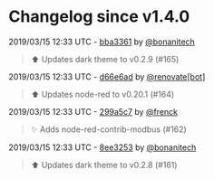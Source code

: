 # Changelog since v1.4.0

2019/03/15 12:33 UTC - [bba3361](https://github.com/hassio-addons/addon-node-red/commit/bba33616c44c5a1fa00cebd0475cd5c589e3c5c9) by [@bonanitech](https://github.com/bonanitech)
> ⬆️ Updates dark theme to v0.2.9 (#165) 

2019/03/15 12:33 UTC - [d66e6ad](https://github.com/hassio-addons/addon-node-red/commit/d66e6ad5b5e2d053a2dd69f7fe2ae013cb8f3b0e) by [@renovate[bot]](https://github.com/apps/renovate)
> :arrow_up: Updates node-red to v0.20.1 (#164) 

2019/03/15 12:33 UTC - [299a5c7](https://github.com/hassio-addons/addon-node-red/commit/299a5c74e7c21145ba824afce52b833d328a9eb9) by [@frenck](https://github.com/frenck)
> :sparkles: Adds node-red-contrib-modbus (#162) 

2019/03/15 12:33 UTC - [8ee3253](https://github.com/hassio-addons/addon-node-red/commit/8ee3253c8ea48186f74de3c9645b4add53946db3) by [@bonanitech](https://github.com/bonanitech)
> :arrow_up: Updates dark theme to v0.2.8 (#161) 

